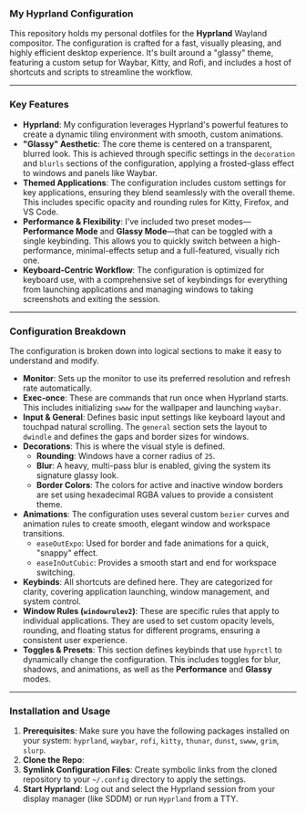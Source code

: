 ### My Hyprland Configuration

This repository holds my personal dotfiles for the **Hyprland** Wayland compositor. The configuration is crafted for a fast, visually pleasing, and highly efficient desktop experience. It's built around a "glassy" theme, featuring a custom setup for Waybar, Kitty, and Rofi, and includes a host of shortcuts and scripts to streamline the workflow.

-----

### Key Features

  * **Hyprland**: My configuration leverages Hyprland's powerful features to create a dynamic tiling environment with smooth, custom animations.
  * **"Glassy" Aesthetic**: The core theme is centered on a transparent, blurred look. This is achieved through specific settings in the `decoration` and `blurls` sections of the configuration, applying a frosted-glass effect to windows and panels like Waybar.
  * **Themed Applications**: The configuration includes custom settings for key applications, ensuring they blend seamlessly with the overall theme. This includes specific opacity and rounding rules for Kitty, Firefox, and VS Code.
  * **Performance & Flexibility**: I've included two preset modes—**Performance Mode** and **Glassy Mode**—that can be toggled with a single keybinding. This allows you to quickly switch between a high-performance, minimal-effects setup and a full-featured, visually rich one.
  * **Keyboard-Centric Workflow**: The configuration is optimized for keyboard use, with a comprehensive set of keybindings for everything from launching applications and managing windows to taking screenshots and exiting the session.

-----

### Configuration Breakdown

The configuration is broken down into logical sections to make it easy to understand and modify.

  * **Monitor**: Sets up the monitor to use its preferred resolution and refresh rate automatically.
  * **Exec-once**: These are commands that run once when Hyprland starts. This includes initializing `swww` for the wallpaper and launching `waybar`.
  * **Input & General**: Defines basic input settings like keyboard layout and touchpad natural scrolling. The `general` section sets the layout to `dwindle` and defines the gaps and border sizes for windows.
  * **Decorations**: This is where the visual style is defined.
      * **Rounding**: Windows have a corner radius of `25`.
      * **Blur**: A heavy, multi-pass blur is enabled, giving the system its signature glassy look.
      * **Border Colors**: The colors for active and inactive window borders are set using hexadecimal RGBA values to provide a consistent theme.
  * **Animations**: The configuration uses several custom `bezier` curves and animation rules to create smooth, elegant window and workspace transitions.
      * `easeOutExpo`: Used for border and fade animations for a quick, "snappy" effect.
      * `easeInOutCubic`: Provides a smooth start and end for workspace switching.
  * **Keybinds**: All shortcuts are defined here. They are categorized for clarity, covering application launching, window management, and system control.
  * **Window Rules (`windowrulev2`)**: These are specific rules that apply to individual applications. They are used to set custom opacity levels, rounding, and floating status for different programs, ensuring a consistent user experience.
  * **Toggles & Presets**: This section defines keybinds that use `hyprctl` to dynamically change the configuration. This includes toggles for blur, shadows, and animations, as well as the **Performance** and **Glassy** modes.

-----

### Installation and Usage

1.  **Prerequisites**: Make sure you have the following packages installed on your system: `hyprland`, `waybar`, `rofi`, `kitty`, `thunar`, `dunst`, `swww`, `grim`, `slurp`.
2.  **Clone the Repo**:
3.  **Symlink Configuration Files**: Create symbolic links from the cloned repository to your `~/.config` directory to apply the settings.
4.  **Start Hyprland**: Log out and select the Hyprland session from your display manager (like SDDM) or run `Hyprland` from a TTY.
